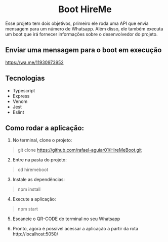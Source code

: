 <h1 align="center">Boot HireMe</h1> 

<p> Esse projeto tem dois objetivos, primeiro ele roda uma API que envia mensagem para um número de Whatsapp. Além disso, ele também executa um boot que irá fornecer informações sobre o desenvolvedor do projeto.  </p>

## Enviar uma mensagem para o boot em execução
https://wa.me/11930973952

## Tecnologias
- Typescript
- Express
- Venom
- Jest
- Eslint

## Como rodar a aplicação:

1. No terminal, clone o projeto:
> git clone https://github.com/rafael-aguiar01/HireMeBoot.git

2. Entre na pasta do projeto:
> cd hiremeboot

3. Instale as dependências:
> npm install

4. Execute a aplicação:
> npm start

5. Escaneie o QR-CODE do terminal no seu Whatsapp

6. Pronto, agora é possível acessar a aplicação a partir da rota http://localhost:5050/

